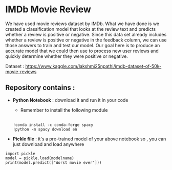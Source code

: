 # IMDb Movie Review
We have used movie reviews dataset by IMDb. What we have done is we created a classification model that looks at the review text and predicts whether a review is positive or negative.
Since this data set already includes whether a review is positive or negative in the feedback column, we can use those answers to train and test our model. 
Our goal here is to produce an accurate model that we could then use to process new user reviews and quickly determine whether they were positive or negative.


Dataset : https://www.kaggle.com/lakshmi25npathi/imdb-dataset-of-50k-movie-reviews

## Repository contains :
* **Python Notebook** : download it and run it in your code
  * Remember to install the following module <br><br>
  ``` 
  !conda install -c conda-forge spacy
  !python -m spacy download en
  ```

* **Pickle file** : it's a pre-trained model of your above notebook so , you can just download and load anywhere

``` 
import pickle
model = pickle.load(modelname)
print(model.predict(["Worst movie ever"])) 
```

